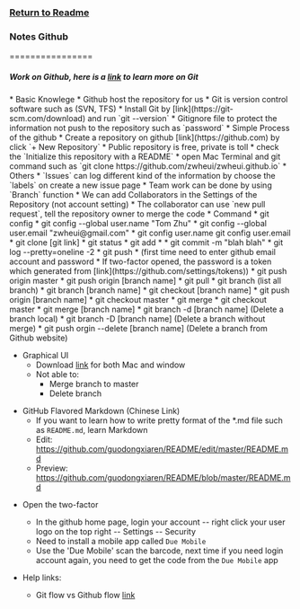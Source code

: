 ### [Return to Readme](../README.md#git)
### Notes Github
================
##### Work on Github, here is a [link](http://pcottle.github.io/learnGitBranching/) to learn more on Git

<a name="basic"/>
* Basic Knowlege
	* Github host the repository for us
	* Git is version control software such as (SVN, TFS)
	* Install Git by [link](https://git-scm.com/download) and run `git --version`
	* Gitignore file to protect the information not push to the repository such as `password`
	* Simple Process of the github
		* Create a repository on github [link](https://github.com) by click `+ New Repository`
		* Public repository is free, private is toll
		* check the `Initialize this repository with a README`
		* open Mac Terminal and git command such as `git clone https://github.com/zwheui/zwheui.github.io`
	* Others
		* `Issues` can log different kind of the information by choose the `labels` on create a new issue page
		* Team work can be done by using `Branch` function
		* We can add Collaborators in the Settings of the Repository (not account setting)
		* The collaborator can use `new pull request`, tell the repository owner to merge the code

<a name="cmd"/>
* Command
	* git config 
		* git config --global user.name "Tom Zhu"
		* git config --global user.email "zwheui@gmail.com"
		* git config user.name git config user.email
	* git clone [git link]
	* git status
	* git add *
	* git commit -m "blah blah"
	* git log --pretty=oneline -2
	* git push		
		* (first time need to enter github email account and password
		* If two-factor opened, the password is a token which generated from [link](https://github.com/settings/tokens))
		* git push origin master
		* git push origin [branch name]
	* git pull
	* git branch (list all branch)
		* git branch [branch name]
		* git checkout [branch name]
		* git push origin [branch name]
		* git checkout master
	* git merge
		* git checkout master
		* git merge [branch name]
		* git branch -d [branch name]			(Delete a branch local)
		* git branch -D [branch name]   		(Delete a branch without merge)
		* git push orgin --delete [branch name]	(Delete a branch from Github website)

<a name="gui"/>

* Graphical UI
	* Download [link](https://desktop.github.com/) for both Mac and window
	* Not able to: 
		* Merge branch to master
		* Delete branch


<a name="md"/>

* GitHub Flavored Markdown (Chinese Link)
	* If you want to learn how to write pretty format of the *.md file such as `README.md`, learn Markdown
	* Edit:		https://github.com/guodongxiaren/README/edit/master/README.md
	* Preview:	https://github.com/guodongxiaren/README/blob/master/README.md

<a name="2f"/>

* Open the two-factor
	* In the github home page, login your account -- right click your user logo on the top right -- Settings -- Security
	* Need to install a mobile app called `Due Mobile`
	* Use the 'Due Mobile' scan the barcode, next time if you need login account again, you need to get the code from the `Due Mobile` app

* Help links:
	* Git flow vs Github flow			[link](http://lucamezzalira.com/2014/03/10/git-flow-vs-github-flow/)
	
